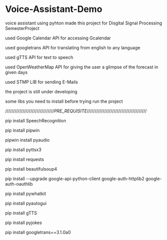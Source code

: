 # Voice-Assistant-Demo
voice assistant using pyhton 
made this project for Disgital Signal Processing SemesterProject

used Google Calendar API for accessing Gcalendar 

used googletrans API for translating from english to any language

used gTTS API for text to speech

used OpenWeatherMap API for giving the user a glimpse of the forecast in given days

used STMP LIB for sending E-Mails

the project is still under developing 

some libs you need to install before trying run the project 

///////////////////////////////*PRE_REQUISITE*//////////////////////////////////////

pip install SpeechRecognition

pip install pipwin

pipwin install pyaudio

pip install pyttsx3

pip install requests

pip install beautifulsoup4

pip install --upgrade google-api-python-client google-auth-httplib2 google-auth-oauthlib

pip install pywhatkit

pip install pyautogui 

pip install gTTS

pip install  pyjokes

pip install googletrans==3.1.0a0
